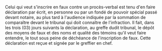 Celui qui veut s'inscrire en faux contre un
procès-verbal est tenu d'en faire déclaration par écrit, en personne ou
par un fondé de pouvoir spécial passé devant notaire, au plus tard à
l'audience indiquée par la sommation de comparaître devant le tribunal
qui doit connaître de l'infraction.
Il fait, dans les trois (03) jours suivants la déclaration, au greffe
dudit tribunal, le dépôt des moyens de faux et des noms et qualité des
témoins qu'il veut faire entendre, le tout sous peine de déchéance de
l'inscription de faux.
Cette déclaration est reçue et signée par le greffier en chef.